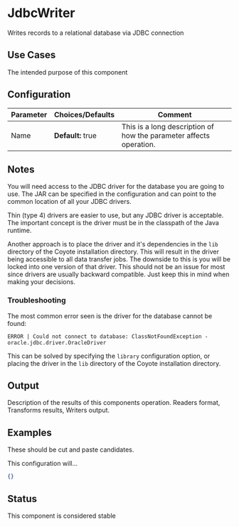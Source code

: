 # JdbcWriter

Writes records to a relational database via JDBC connection

## Use Cases

The intended purpose of this component

## Configuration

| Parameter | Choices/Defaults  | Comment                                                      |
| --------- | ----------------- | ------------------------------------------------------------ |
| Name      | **Default:** true | This is a long description of how the parameter affects operation. |

## Notes

You will need access to the JDBC driver for the database you are going to use. The JAR can be specified in the configuration and can point to the common location of all your JDBC drivers.

Thin (type 4) drivers are easier to use, but any JDBC driver is acceptable. The important concept is the driver must be in the classpath of the Java runtime. 

Another approach is to place the driver and it's dependencies in the `lib` directory of the Coyote installation directory. This will result in the driver being accessible to all data transfer jobs. The downside to this is you will be locked into one version of that driver. This should not be an issue for most since drivers are usually backward compatible. Just keep this in mind when making your decisions.

### Troubleshooting

The most common error seen is the driver for the database cannot be found:

```
ERROR | Could not connect to database: ClassNotFoundException - oracle.jdbc.driver.OracleDriver
```

This can be solved by specifying the `library` configuration option, or placing the driver in the `lib` directory of the Coyote installation directory.



## Output

Description of the results of this components operation. Readers format, Transforms results, Writers output.

## Examples

These should be cut and paste candidates. 

This configuration will...

```json
{}
```

## Status

This component is considered stable

